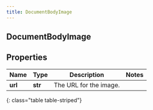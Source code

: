 ```yaml
---
title: DocumentBodyImage
---
```

## DocumentBodyImage

## Properties

|Name | Type | Description | Notes|
|------------ | ------------- | ------------- | -------------|
| **url** | **str** | The URL for the image. | |
{: class="table table-striped"}


